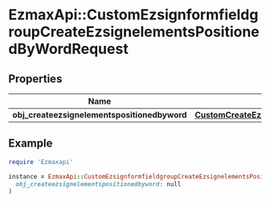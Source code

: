 # EzmaxApi::CustomEzsignformfieldgroupCreateEzsignelementsPositionedByWordRequest

## Properties

| Name | Type | Description | Notes |
| ---- | ---- | ----------- | ----- |
| **obj_createezsignelementspositionedbyword** | [**CustomCreateEzsignelementsPositionedByWordRequest**](CustomCreateEzsignelementsPositionedByWordRequest.md) |  |  |

## Example

```ruby
require 'Ezmaxapi'

instance = EzmaxApi::CustomEzsignformfieldgroupCreateEzsignelementsPositionedByWordRequest.new(
  obj_createezsignelementspositionedbyword: null
)
```


